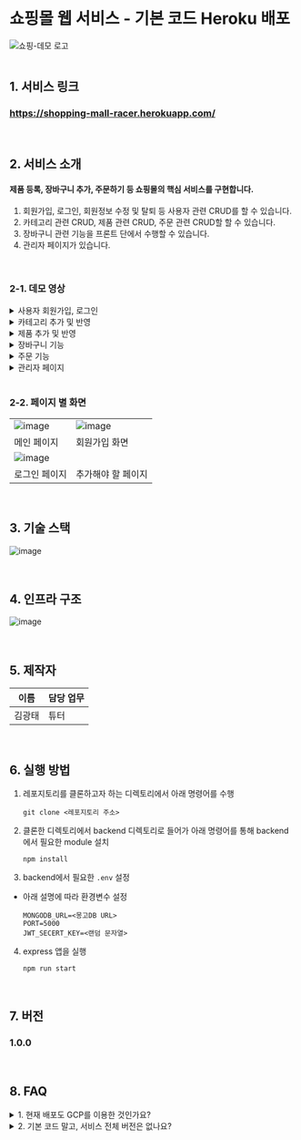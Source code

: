 # 쇼핑몰 웹 서비스 - 기본 코드 Heroku 배포

<div>

<img alt="쇼핑-데모 로고" src="https://i.ibb.co/xSZHxmy/image.png">

</div>

<br />

## 1. 서비스 링크

### https://shopping-mall-racer.herokuapp.com/ 

<br />

## 2. 서비스 소개

#### 제품 등록, 장바구니 추가, 주문하기 등 쇼핑몰의 핵심 서비스를 구현합니다. 
1. 회원가입, 로그인, 회원정보 수정 및 탈퇴 등 사용자 관련 CRUD를 할 수 있습니다.
2. 카테고리 관련 CRUD, 제품 관련 CRUD, 주문 관련 CRUD할 할 수 있습니다.
3. 장바구니 관련 기능을 프론트 단에서 수행할 수 있습니다.  
4. 관리자 페이지가 있습니다.

<br />

### 2-1. 데모 영상

<details><summary>사용자 회원가입, 로그인</summary>

![image](https://user-images.githubusercontent.com/91174156/172159634-1e105633-9948-464e-a540-5429200a1353.gif)

</details>

<details><summary>카테고리 추가 및 반영</summary>

관련 영상 삽입해야 함 

</details>

<details><summary>제품 추가 및 반영</summary>

관련 영상 삽입해야 함 

</details>

<details><summary>장바구니 기능</summary>

관련 영상 삽입해야 함 

</details>

<details><summary>주문 기능</summary>

관련 영상 삽입해야 함 

</details>

<details><summary>관리자 페이지</summary>

관련 영상 삽입해야 함 

</details>

<br />

### 2-2. 페이지 별 화면

|  |  |
| ------------------------------------------------------------------------------------------------------------- | -------------------------------------------------------------------------------------------------------------|
| ![image](https://i.ibb.co/jyxjcd3/image.png) | ![image](https://i.ibb.co/Q860RKz/image.png) |
|    메인 페이지                                |      회원가입 화면                            |
| ![image](https://i.ibb.co/RpYN379/image.png) | ![]()                                        |
|    로그인 페이지                              |     추가해야 할 페이지                         |

<br />


## 3. 기술 스택

![image](https://i.ibb.co/N34mXzy/image.png)

<br />

## 4. 인프라 구조

![image](https://i.ibb.co/9tGxmx0/image.png)<br />

<br />

## 5. 제작자

| 이름 | 담당 업무 |
| ------ | ------ |
| 김광태 | 튜터 |

<br />

## 6. 실행 방법

1. 레포지토리를 클론하고자 하는 디렉토리에서 아래 명령어를 수행

   ```
   git clone <레포지토리 주소>
   ```


2. 클론한 디렉토리에서 backend 디렉토리로 들어가 아래 명령어를 통해 backend에서 필요한 module 설치

   ```
   npm install
   ```


3. backend에서 필요한 `.env` 설정

- 아래 설명에 따라 환경변수 설정

  ```
  MONGODB_URL=<몽고DB URL>
  PORT=5000
  JWT_SECERT_KEY=<랜덤 문자열>
  ```


4. express 앱을 실행

   ```
   npm run start
   ```

<br>

## 7. 버전
### 1.0.0

<br>

## 8. FAQ
<details><summary>1. 현재 배포도 GCP를 이용한 것인가요?</summary>

  <p>
    현재 배포는 Heroku를 사용하였습니다.
  </p>

</details>
<details><summary>2. 기본 코드 말고, 서비스 전체 버전은 없나요?</summary>

  <p>
    아래 링크에서 확인하실 수 있습니다. <br>
    Heroku 배포: https://shopping-mall-kwang.herokuapp.com/ <br>
    Github 주소: https://github.com/z3zzz/shopping-mall-kwang 
  </p>

</details>
